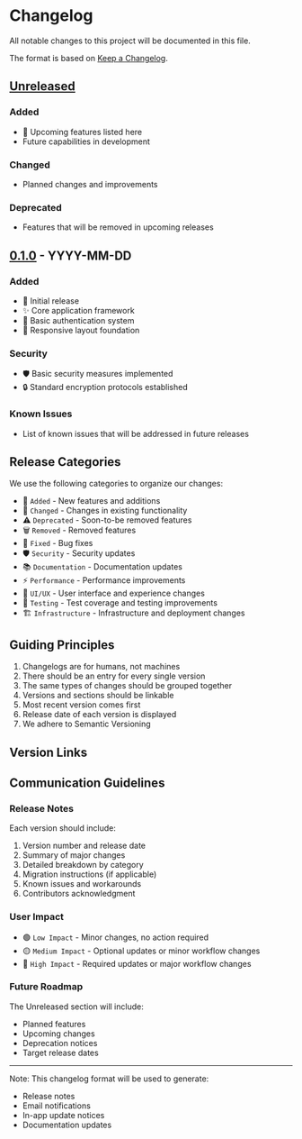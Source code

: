 # Changelog
All notable changes to this project will be documented in this file.

The format is based on [Keep a Changelog](https://keepachangelog.com/en/1.1.0/).

## [Unreleased]
### Added
- 🌟 Upcoming features listed here
- Future capabilities in development

### Changed
- Planned changes and improvements

### Deprecated
- Features that will be removed in upcoming releases

## [0.1.0] - YYYY-MM-DD
### Added 
- 🚀 Initial release
- ✨ Core application framework
- 🔐 Basic authentication system
- 📱 Responsive layout foundation

### Security
- 🛡️ Basic security measures implemented
- 🔒 Standard encryption protocols established

### Known Issues
- List of known issues that will be addressed in future releases

## Release Categories
We use the following categories to organize our changes:

- 🚀 `Added` - New features and additions
- 🔄 `Changed` - Changes in existing functionality
- ⚠️ `Deprecated` - Soon-to-be removed features
- 🗑️ `Removed` - Removed features
- 🐛 `Fixed` - Bug fixes
- 🛡️ `Security` - Security updates
- 📚 `Documentation` - Documentation updates
- ⚡ `Performance` - Performance improvements
- 🎨 `UI/UX` - User interface and experience changes
- 🧪 `Testing` - Test coverage and testing improvements
- 🏗️ `Infrastructure` - Infrastructure and deployment changes

## Guiding Principles

1. Changelogs are for humans, not machines
2. There should be an entry for every single version
3. The same types of changes should be grouped together
4. Versions and sections should be linkable
5. Most recent version comes first
6. Release date of each version is displayed
7. We adhere to Semantic Versioning

## Version Links
[Unreleased]: https://github.com/username/project/compare/v0.1.0...HEAD
[0.1.0]: https://github.com/username/project/releases/tag/v0.1.0

## Communication Guidelines

### Release Notes
Each version should include:
1. Version number and release date
2. Summary of major changes
3. Detailed breakdown by category
4. Migration instructions (if applicable)
5. Known issues and workarounds
6. Contributors acknowledgment

### User Impact
- 🟢 `Low Impact` - Minor changes, no action required
- 🟡 `Medium Impact` - Optional updates or minor workflow changes
- 🔴 `High Impact` - Required updates or major workflow changes

### Future Roadmap
The Unreleased section will include:
- Planned features
- Upcoming changes
- Deprecation notices
- Target release dates

---

Note: This changelog format will be used to generate:
- Release notes
- Email notifications
- In-app update notices
- Documentation updates